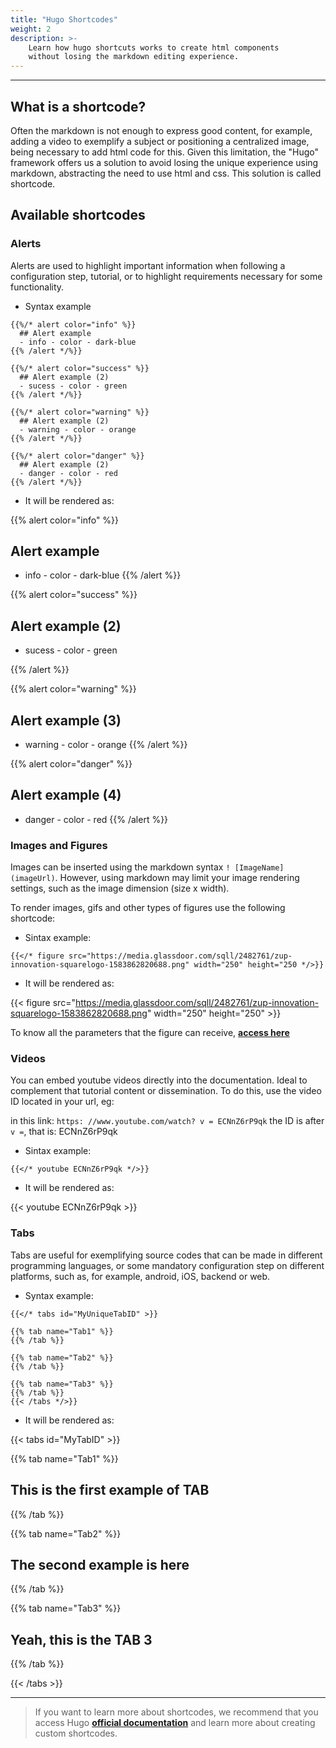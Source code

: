 ```yaml
---
title: "Hugo Shortcodes"
weight: 2
description: >-
    Learn how hugo shortcuts works to create html components
    without losing the markdown editing experience.
---
```


---

## What is a shortcode?

Often the markdown is not enough to express good content, for example, adding a video to exemplify a subject or positioning a centralized image, being necessary to add html code for this. Given this limitation, the "Hugo" framework offers us a solution to avoid losing the unique experience using markdown, abstracting the need to use html and css. This solution is called shortcode.

## Available shortcodes

### **Alerts**

Alerts are used to highlight important information when following a configuration step, tutorial, or to highlight requirements necessary for some functionality.

- Syntax example

```go-text-template
{{%/* alert color="info" %}}
  ## Alert example
  - info - color - dark-blue
{{% /alert */%}}

{{%/* alert color="success" %}}
  ## Alert example (2)
  - sucess - color - green
{{% /alert */%}}

{{%/* alert color="warning" %}}
  ## Alert example (2)
  - warning - color - orange
{{% /alert */%}}

{{%/* alert color="danger" %}}
  ## Alert example (2)
  - danger - color - red
{{% /alert */%}}
```

- It will be rendered as:

{{% alert color="info" %}}

## Alert example

- info - color - dark-blue
{{% /alert %}}

{{% alert color="success" %}}

## Alert example (2)

- sucess - color - green

{{% /alert %}}

{{% alert color="warning" %}}

## Alert example (3)

- warning - color - orange
{{% /alert %}}

{{% alert color="danger" %}}

## Alert example (4)

- danger - color - red
{{% /alert %}}

### **Images and Figures**

Images can be inserted using the markdown syntax ```! [ImageName] (imageUrl)```. However, using markdown may limit your image rendering settings, such as the image dimension (size x width).

To render images, gifs and other types of figures use the following shortcode:

- Sintax example:

```go-text-template
{{</* figure src="https://media.glassdoor.com/sqll/2482761/zup-innovation-squarelogo-1583862820688.png" width="250" height="250 */>}}
```

- It will be rendered as: 

{{< figure src="https://media.glassdoor.com/sqll/2482761/zup-innovation-squarelogo-1583862820688.png" width="250" height="250" >}}

To know all the parameters that the figure can receive, [**access here**](https://gohugo.io/content-management/shortcodes#figure)

### **Videos**

You can embed youtube videos directly into the documentation. Ideal to complement that tutorial content or dissemination. To do this, use the video ID located in your url, eg:

in this link: ```https: //www.youtube.com/watch? v = ECNnZ6rP9qk``` the ID is after ``` v = ```, that is: ECNnZ6rP9qk

- Sintax example:

```go-text-template
{{</* youtube ECNnZ6rP9qk */>}}
```

- It will be rendered as:

{{< youtube ECNnZ6rP9qk >}}

### **Tabs**

Tabs are useful for exemplifying source codes that can be made in different programming languages, or some mandatory configuration step on different platforms, such as, for example, android, iOS, backend or web.

- Syntax example:

```go-text-template
{{</* tabs id="MyUniqueTabID" >}}

{{% tab name="Tab1" %}}
{{% /tab %}}

{{% tab name="Tab2" %}}
{{% /tab %}}

{{% tab name="Tab3" %}}
{{% /tab %}}
{{< /tabs */>}}
```

- It will be rendered as:

{{< tabs id="MyTabID" >}}

{{% tab name="Tab1" %}}

## This is the first example of TAB

{{% /tab %}}

{{% tab name="Tab2" %}}

## The second example is here

{{% /tab %}}

{{% tab name="Tab3" %}}

## Yeah, this is the TAB 3

{{% /tab %}}

{{< /tabs >}}

---

> If you want to learn more about shortcodes, we recommend that you access Hugo [**official documentation**](https://gohugo.io/content-management/shortcodes/) and learn more about creating custom shortcodes.

